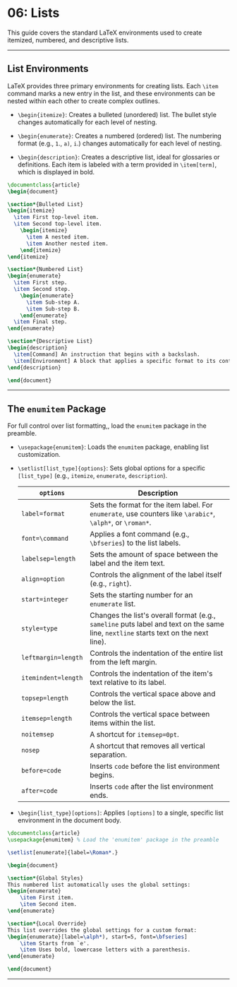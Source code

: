 # 06: Lists

This guide covers the standard LaTeX environments used to create itemized, numbered, and descriptive lists.

---

## List Environments

LaTeX provides three primary environments for creating lists. Each `\item` command marks a new entry in the list, and these environments can be nested within each other to create complex outlines.

- `\begin{itemize}`: Creates a bulleted (unordered) list. The bullet style changes automatically for each level of nesting.

- `\begin{enumerate}`: Creates a numbered (ordered) list. The numbering format (e.g., `1`., `a)`, `i`.) changes automatically for each level of nesting.

- `\begin{description}`: Creates a descriptive list, ideal for glossaries or definitions. Each item is labeled with a term provided in `\item[term]`, which is displayed in bold.

```latex
\documentclass{article}
\begin{document}

\section*{Bulleted List}
\begin{itemize}
  \item First top-level item.
  \item Second top-level item.
    \begin{itemize}
      \item A nested item.
      \item Another nested item.
    \end{itemize}
\end{itemize}

\section*{Numbered List}
\begin{enumerate}
  \item First step.
  \item Second step.
    \begin{enumerate}
      \item Sub-step A.
      \item Sub-step B.
    \end{enumerate}
  \item Final step.
\end{enumerate}

\section*{Descriptive List}
\begin{description}
  \item[Command] An instruction that begins with a backslash.
  \item[Environment] A block that applies a specific format to its content.
\end{description}

\end{document}
```

---

## The `enumitem` Package

For full control over list formatting,, load the `enumitem` package in the preamble.

- `\usepackage{enumitem}`: Loads the `enumitem` package, enabling list customization.

- `\setlist[list_type]{options}`: Sets global options for a specific `[list_type]` (e.g., `itemize`, `enumerate`, `description`).

  | `options`           | Description                                                                                                                         |
  | ------------------- | ----------------------------------------------------------------------------------------------------------------------------------- |
  | `label=format`      | Sets the format for the item label. For `enumerate`, use counters like `\arabic*`, `\alph*`, or `\roman*`.                          |
  | `font=\command`     | Applies a font command (e.g., `\bfseries`) to the list labels.                                                                      |
  | `labelsep=length`   | Sets the amount of space between the label and the item text.                                                                       |
  | `align=option`      | Controls the alignment of the label itself (e.g., `right`).                                                                         |
  | `start=integer`     | Sets the starting number for an `enumerate` list.                                                                                   |
  | `style=type`        | Changes the list's overall format (e.g., `sameline` puts label and text on the same line, `nextline` starts text on the next line). |
  | `leftmargin=length` | Controls the indentation of the entire list from the left margin.                                                                   |
  | `itemindent=length` | Controls the indentation of the item's text relative to its label.                                                                  |
  | `topsep=length`     | Controls the vertical space above and below the list.                                                                               |
  | `itemsep=length`    | Controls the vertical space between items within the list.                                                                          |
  | `noitemsep`         | A shortcut for `itemsep=0pt`.                                                                                                       |
  | `nosep`             | A shortcut that removes all vertical separation.                                                                                    |
  | `before=code`       | Inserts `code` before the list environment begins.                                                                                  |
  | `after=code`        | Inserts `code` after the list environment ends.                                                                                     |

- `\begin{list_type}[options]`: Applies `[options]` to a single, specific list environment in the document body.

```latex
\documentclass{article}
\usepackage{enumitem} % Load the 'enumitem' package in the preamble

\setlist[enumerate]{label=\Roman*.}

\begin{document}

\section*{Global Styles}
This numbered list automatically uses the global settings:
\begin{enumerate}
    \item First item.
    \item Second item.
\end{enumerate}

\section*{Local Override}
This list overrides the global settings for a custom format:
\begin{enumerate}[label=\alph*), start=5, font=\bfseries]
    \item Starts from `e'.
    \item Uses bold, lowercase letters with a parenthesis.
\end{enumerate}

\end{document}
```

---
